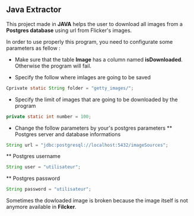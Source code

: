 ## Java Extractor

This project made in __JAVA__ helps the user to download all images from a __Postgres database__ using url from Flicker's images.

In order to use properly this program, you need to configurate some parameters as fellow :

* Make sure that the table __Image__ has a column named __isDownloaded__. Otherwise the program will fail. 

* Specify the follow where imlages are going to be saved
``` JAVA
Cprivate static String folder = "getty_images/";
```
* Specify the limit of images that are going to be downloaded by the program 
``` JAVA
private static int number = 100;
```
* Change the follow parameters by your's postgres parameters
** Postgres server and database informations
``` JAVA
String url = "jdbc:postgresql://localhost:5432/imageSources";
```
** Postgres username
``` JAVA
String user = "utilisateur";
```
** Postgres password
``` JAVA
String password = "utilisateur";
```

Sometimes the dowloaded image is broken because the image itself is not anymore available in __Filcker__.